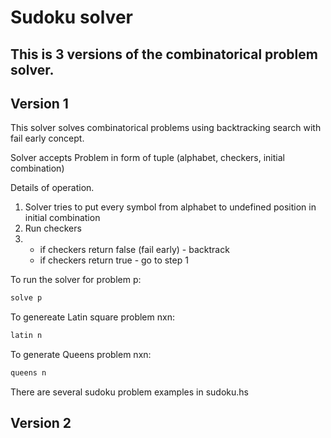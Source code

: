 # Sudoku solver

## This is 3 versions of the combinatorical problem solver. 

## Version 1

This solver solves combinatorical problems using backtracking search with fail early concept.

Solver accepts Problem in form of tuple (alphabet, checkers, initial combination)

Details of operation.
1. Solver tries to put every symbol from alphabet to undefined position in initial combination
2. Run checkers
3. * if checkers return false (fail early) - backtrack
   * if checkers return true - go to step 1

To run the solver for problem p:
``` haskell
solve p
```

To genereate Latin square problem nxn:
``` haskell
latin n
````

To generate Queens problem nxn:
``` haskell
queens n
````

There are several sudoku problem examples in sudoku.hs

## Version 2